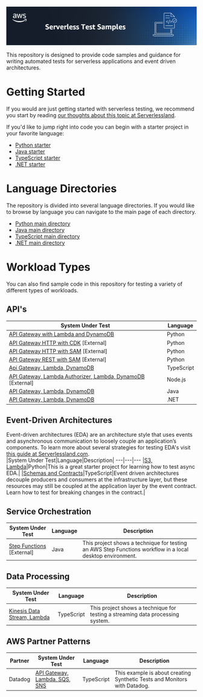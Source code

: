 ![Serverless Test Samples](./_img/main_header.png)

This repository is designed to provide code samples and guidance for writing automated tests for serverless applications and event driven architectures.  

# Getting Started
If you would are just getting started with serverless testing, we recommend you start by reading [our thoughts about this topic at Serverlessland](https://serverlessland.com/testing). 

If you'd like to jump right into code you can begin with a starter project in your favorite language:
- [Python starter](./python-test-samples/apigw-lambda)
- [Java starter](./java-test-samples/apigw-lambda-list-s3-buckets)
- [TypeScript starter](./typescript-test-samples/typescript-test-intro)
- [.NET starter](./dotnet-test-samples/apigw-lambda-list-s3-buckets)

# Language Directories
The repository is divided into several language directories. If you would like to browse by language you can navigate to the main page of each directory.

- [Python main directory](./python-test-samples/)
- [Java main directory](./java-test-samples/)
- [TypeScript main directory](./typescript-test-samples/)
- [.NET main directory](./dotnet-test-samples/)

# Workload Types
You can also find sample code in this repository for testing a variety of different types of workloads.

## API's
|System Under Test|Language|
---|---
|[API Gateway with Lambda and DynamoDB](./python-test-samples/apigw-lambda-dynamodb)|Python|API Gateway, AWS Lambda and Amazon DynamoDB|
|[API Gateway HTTP with CDK](https://github.com/aws-samples/serverless-samples/tree/main/serverless-rest-api/python-http-cdk) [External] | Python |
|[API Gateway HTTP with SAM](https://github.com/aws-samples/serverless-samples/tree/main/serverless-rest-api/python-http-sam) [External] | Python |
|[API Gateway REST with SAM](https://github.com/aws-samples/serverless-samples/tree/main/serverless-rest-api/python-rest-sam) [External] | Python |
|[Api Gateway, Lambda, DynamoDB](./typescript-test-samples/apigw-lambda-dynamodb)|TypeScript|
|[API Gateway, Lambda Authorizer, Lambda, DynamoDB](https://github.com/aws-samples/serverless-samples/tree/main/serverless-rest-api/javascript-http-sam) [External] | Node.js | 
|[API Gateway, Lambda, DynamoDB](./java-test-samples/apigw-lambda-ddb)|Java|
|[API Gateway, Lambda, DynamoDB](./dotnet-test-samples/apigw-lambda-ddb)|.NET|

## Event-Driven Architectures
Event-driven architectures (EDA) are an architecture style that uses events and asynchronous communication to loosely couple an application’s components. To learn more about several strategies for testing EDA's visit [this guide at Serverlessland.com](https://serverlessland.com/event-driven-architecture/testing-introduction).  
|System Under Test|Language|Description|
---|---|---
|[S3, Lambda](./python-test-samples/async-lambda-dynamodb)|Python|This is a great starter project for learning how to test async EDA.|
|[Schemas and Contracts](./typescript-test-samples/schema-and-contract-testing)|TypeScript|Event driven architectures decouple producers and consumers at the infrastructure layer, but these resources may still be coupled at the application layer by the event contract. Learn how to test for breaking changes in the contract.|

## Service Orchestration
|System Under Test|Language|Description|
---|---|---
|[Step Functions](./java-test-samples/step-functions-local) [External]|Java|This project shows a technique for testing an AWS Step Functions workflow in a local desktop environment.

## Data Processing
|System Under Test|Language|Description|
---|---|---
|[Kinesis Data Stream, Lambda](./typescript-test-samples/kinesis-lambda-dynamodb)|TypeScript|This project shows a technique for testing a streaming data processing system.|

## AWS Partner Patterns
|Partner|System Under Test|Language|Description|
---|---|---|---
|Datadog|[API Gateway, Lambda, SQS, SNS](./[typescript-test-samples/kinesis-lambda-dynamodb](./typescript-test-samples/apigw-lambda-sqs-sns-datadog))|TypeScript|This example is about creating Synthetic Tests and Monitors with Datadog.|
